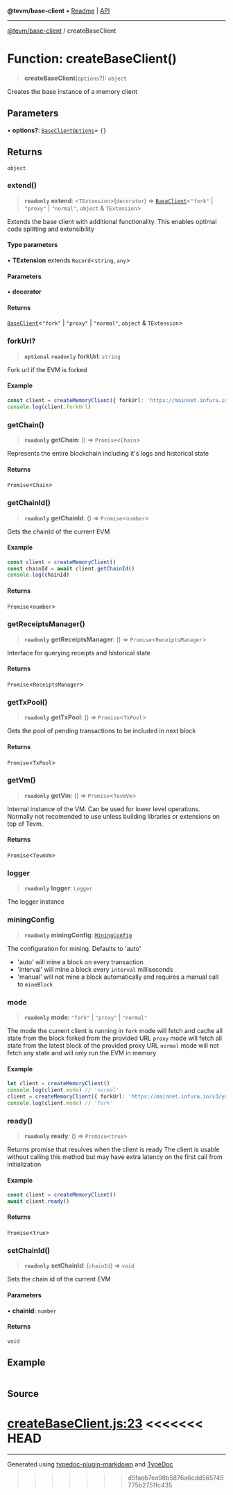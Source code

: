 **@tevm/base-client** • [Readme](../README.md) \| [API](../globals.md)

***

[@tevm/base-client](../README.md) / createBaseClient

# Function: createBaseClient()

> **createBaseClient**(`options`?): `object`

Creates the base instance of a memory client

## Parameters

• **options?**: [`BaseClientOptions`](../type-aliases/BaseClientOptions.md)= `{}`

## Returns

`object`

### extend()

> **`readonly`** **extend**: \<`TExtension`\>(`decorator`) => [`BaseClient`](../type-aliases/BaseClient.md)\<`"fork"` \| `"proxy"` \| `"normal"`, `object` & `TExtension`\>

Extends the base client with additional functionality. This enables optimal code splitting
and extensibility

#### Type parameters

• **TExtension** extends `Record`\<`string`, `any`\>

#### Parameters

• **decorator**

#### Returns

[`BaseClient`](../type-aliases/BaseClient.md)\<`"fork"` \| `"proxy"` \| `"normal"`, `object` & `TExtension`\>

### forkUrl?

> **`optional`** **`readonly`** **forkUrl**: `string`

Fork url if the EVM is forked

#### Example

```ts
const client = createMemoryClient({ forkUrl: 'https://mainnet.infura.io/v3/your-api-key' })
console.log(client.forkUrl)
```

### getChain()

> **`readonly`** **getChain**: () => `Promise`\<`Chain`\>

Represents the entire blockchain including it's logs and historical state

#### Returns

`Promise`\<`Chain`\>

### getChainId()

> **`readonly`** **getChainId**: () => `Promise`\<`number`\>

Gets the chainId of the current EVM

#### Example

```ts
const client = createMemoryClient()
const chainId = await client.getChainId()
console.log(chainId)
```

#### Returns

`Promise`\<`number`\>

### getReceiptsManager()

> **`readonly`** **getReceiptsManager**: () => `Promise`\<`ReceiptsManager`\>

Interface for querying receipts and historical state

#### Returns

`Promise`\<`ReceiptsManager`\>

### getTxPool()

> **`readonly`** **getTxPool**: () => `Promise`\<`TxPool`\>

Gets the pool of pending transactions to be included in next block

#### Returns

`Promise`\<`TxPool`\>

### getVm()

> **`readonly`** **getVm**: () => `Promise`\<`TevmVm`\>

Internal instance of the VM. Can be used for lower level operations.
Normally not recomended to use unless building libraries or extensions
on top of Tevm.

#### Returns

`Promise`\<`TevmVm`\>

### logger

> **`readonly`** **logger**: `Logger`

The logger instance

### miningConfig

> **`readonly`** **miningConfig**: [`MiningConfig`](../type-aliases/MiningConfig.md)

The configuration for mining. Defaults to 'auto'
- 'auto' will mine a block on every transaction
- 'interval' will mine a block every `interval` milliseconds
- 'manual' will not mine a block automatically and requires a manual call to `mineBlock`

### mode

> **`readonly`** **mode**: `"fork"` \| `"proxy"` \| `"normal"`

The mode the current client is running in
`fork` mode will fetch and cache all state from the block forked from the provided URL
`proxy` mode will fetch all state from the latest block of the provided proxy URL
`normal` mode will not fetch any state and will only run the EVM in memory

#### Example

```ts
let client = createMemoryClient()
console.log(client.mode) // 'normal'
client = createMemoryClient({ forkUrl: 'https://mainnet.infura.io/v3/your-api-key' })
console.log(client.mode) // 'fork'
```

### ready()

> **`readonly`** **ready**: () => `Promise`\<`true`\>

Returns promise that resulves when the client is ready
The client is usable without calling this method but may
have extra latency on the first call from initialization

#### Example

```ts
const client = createMemoryClient()
await client.ready()
```

#### Returns

`Promise`\<`true`\>

### setChainId()

> **`readonly`** **setChainId**: (`chainId`) => `void`

Sets the chain id of the current EVM

#### Parameters

• **chainId**: `number`

#### Returns

`void`

## Example

```ts
 ```

## Source

[createBaseClient.js:23](https://github.com/evmts/tevm-monorepo/blob/main/packages/base-client/src/createBaseClient.js#L23)
<<<<<<< HEAD
=======

***
Generated using [typedoc-plugin-markdown](https://www.npmjs.com/package/typedoc-plugin-markdown) and [TypeDoc](https://typedoc.org/)
>>>>>>> d5faeb7ea98b5876a6cdd565745775b2751fc435

